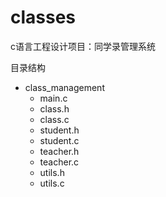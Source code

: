 # classes
c语言工程设计项目：同学录管理系统

目录结构
- class_management
  - main.c
  - class.h
  - class.c
  - student.h
  - student.c
  - teacher.h
  - teacher.c
  - utils.h
  - utils.c
